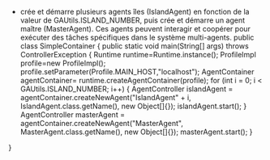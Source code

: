 * crée et démarre plusieurs agents îles (IslandAgent) en fonction de la valeur de GAUtils.ISLAND_NUMBER, puis crée et démarre un agent maître (MasterAgent). Ces agents peuvent interagir et coopérer pour exécuter des tâches spécifiques dans le système multi-agents.
public class SimpleContainer  {
    public static void main(String[] args) throws ControllerException {
        Runtime runtime=Runtime.instance();
        ProfileImpl profile=new ProfileImpl();
        profile.setParameter(Profile.MAIN_HOST,"localhost");
        AgentContainer agentContainer= runtime.createAgentContainer(profile);
        for (int i = 0; i < GAUtils.ISLAND_NUMBER; i++) {
            AgentController islandAgent = agentContainer.createNewAgent("IslandAgent" + i, IslandAgent.class.getName(), new Object[]{});
            islandAgent.start();
        }
        AgentController masterAgent = agentContainer.createNewAgent("MasterAgent", MasterAgent.class.getName(), new Object[]{});
        masterAgent.start();
    }

}

